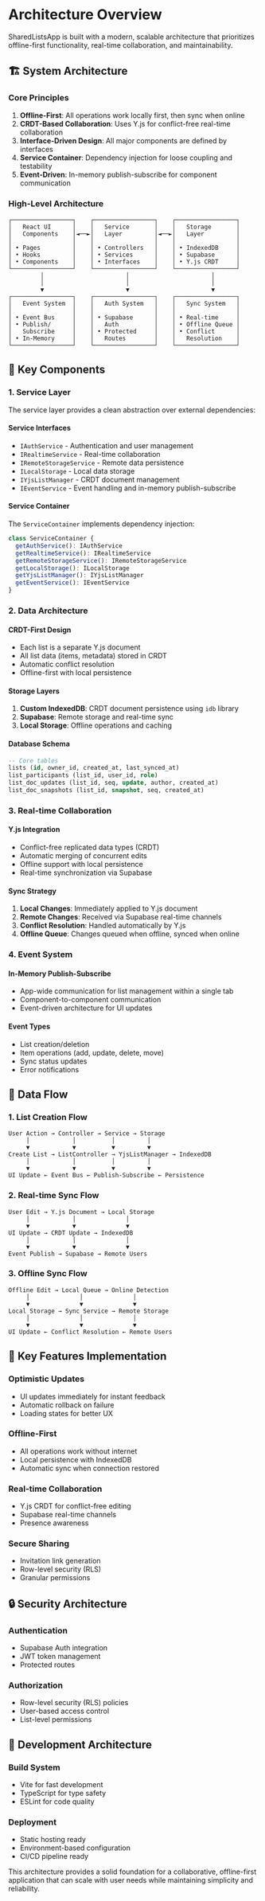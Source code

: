 # Architecture Overview

SharedListsApp is built with a modern, scalable architecture that prioritizes offline-first functionality, real-time collaboration, and maintainability.

## 🏗️ System Architecture

### Core Principles

1. **Offline-First**: All operations work locally first, then sync when online
2. **CRDT-Based Collaboration**: Uses Y.js for conflict-free real-time collaboration
3. **Interface-Driven Design**: All major components are defined by interfaces
4. **Service Container**: Dependency injection for loose coupling and testability
5. **Event-Driven**: In-memory publish-subscribe for component communication

### High-Level Architecture

```
┌─────────────────┐    ┌─────────────────┐    ┌─────────────────┐
│   React UI      │    │   Service       │    │   Storage       │
│   Components    │◄──►│   Layer         │◄──►│   Layer         │
│                 │    │                 │    │                 │
│ • Pages         │    │ • Controllers   │    │ • IndexedDB     │
│ • Hooks         │    │ • Services      │    │ • Supabase      │
│ • Components    │    │ • Interfaces    │    │ • Y.js CRDT     │
└─────────────────┘    └─────────────────┘    └─────────────────┘
         │                       │                       │
         │                       │                       │
         ▼                       ▼                       ▼
┌─────────────────┐    ┌─────────────────┐    ┌─────────────────┐
│   Event System  │    │   Auth System   │    │   Sync System   │
│                 │    │                 │    │                 │
│ • Event Bus     │    │ • Supabase      │    │ • Real-time     │
│ • Publish/      │    │   Auth          │    │ • Offline Queue │
│   Subscribe     │    │ • Protected     │    │ • Conflict      │
│ • In-Memory     │    │   Routes        │    │   Resolution    │
└─────────────────┘    └─────────────────┘    └─────────────────┘
```

## 🔧 Key Components

### 1. Service Layer

The service layer provides a clean abstraction over external dependencies:

#### Service Interfaces
- `IAuthService` - Authentication and user management
- `IRealtimeService` - Real-time collaboration
- `IRemoteStorageService` - Remote data persistence
- `ILocalStorage` - Local data storage
- `IYjsListManager` - CRDT document management
- `IEventService` - Event handling and in-memory publish-subscribe

#### Service Container
The `ServiceContainer` implements dependency injection:

```typescript
class ServiceContainer {
  getAuthService(): IAuthService
  getRealtimeService(): IRealtimeService
  getRemoteStorageService(): IRemoteStorageService
  getLocalStorage(): ILocalStorage
  getYjsListManager(): IYjsListManager
  getEventService(): IEventService
}
```

### 2. Data Architecture

#### CRDT-First Design
- Each list is a separate Y.js document
- All list data (items, metadata) stored in CRDT
- Automatic conflict resolution
- Offline-first with local persistence

#### Storage Layers
1. **Custom IndexedDB**: CRDT document persistence using `idb` library
2. **Supabase**: Remote storage and real-time sync
3. **Local Storage**: Offline operations and caching

#### Database Schema
```sql
-- Core tables
lists (id, owner_id, created_at, last_synced_at)
list_participants (list_id, user_id, role)
list_doc_updates (list_id, seq, update, author, created_at)
list_doc_snapshots (list_id, snapshot, seq, created_at)
```

### 3. Real-time Collaboration

#### Y.js Integration
- Conflict-free replicated data types (CRDT)
- Automatic merging of concurrent edits
- Offline support with local persistence
- Real-time synchronization via Supabase

#### Sync Strategy
1. **Local Changes**: Immediately applied to Y.js document
2. **Remote Changes**: Received via Supabase real-time channels
3. **Conflict Resolution**: Handled automatically by Y.js
4. **Offline Queue**: Changes queued when offline, synced when online

### 4. Event System

#### In-Memory Publish-Subscribe
- App-wide communication for list management within a single tab
- Component-to-component communication
- Event-driven architecture for UI updates

#### Event Types
- List creation/deletion
- Item operations (add, update, delete, move)
- Sync status updates
- Error notifications

## 🔄 Data Flow

### 1. List Creation Flow

```
User Action → Controller → Service → Storage
     │            │          │         │
     ▼            ▼          ▼         ▼
Create List → ListController → YjsListManager → IndexedDB
     │            │          │         │
     ▼            ▼          ▼         ▼
UI Update ← Event Bus ← Publish-Subscribe ← Persistence
```

### 2. Real-time Sync Flow

```
User Edit → Y.js Document → Local Storage
     │            │              │
     ▼            ▼              ▼
UI Update → CRDT Update → IndexedDB
     │            │              │
     ▼            ▼              ▼
Event Publish → Supabase → Remote Users
```

### 3. Offline Sync Flow

```
Offline Edit → Local Queue → Online Detection
     │              │              │
     ▼              ▼              ▼
Local Storage → Sync Service → Remote Storage
     │              │              │
     ▼              ▼              ▼
UI Update ← Conflict Resolution ← Remote Users
```

## 🎯 Key Features Implementation

### Optimistic Updates
- UI updates immediately for instant feedback
- Automatic rollback on failure
- Loading states for better UX

### Offline-First
- All operations work without internet
- Local persistence with IndexedDB
- Automatic sync when connection restored

### Real-time Collaboration
- Y.js CRDT for conflict-free editing
- Supabase real-time channels
- Presence awareness

### Secure Sharing
- Invitation link generation
- Row-level security (RLS)
- Granular permissions

## 🔒 Security Architecture

### Authentication
- Supabase Auth integration
- JWT token management
- Protected routes

### Authorization
- Row-level security (RLS) policies
- User-based access control
- List-level permissions

## 🔧 Development Architecture

### Build System
- Vite for fast development
- TypeScript for type safety
- ESLint for code quality

### Deployment
- Static hosting ready
- Environment-based configuration
- CI/CD pipeline ready

This architecture provides a solid foundation for a collaborative, offline-first application that can scale with user needs while maintaining simplicity and reliability.
